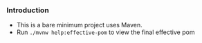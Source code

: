 ### Introduction
- This is a bare minimum project uses Maven.
- Run `./mvnw help:effective-pom` to view the final effective pom
